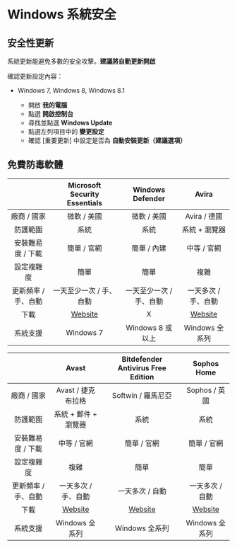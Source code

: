 # Windows 系統安全

## 安全性更新

系統更新能避免多數的安全攻擊。**建議將自動更新開啟**

確認更新設定內容：

- Windows 7, Windows 8, Windows 8.1

    - 開啟 **我的電腦**
    - 點選 **開啟控制台**
    - 尋找並點選 **Windows Update**
    - 點選左列項目中的 **變更設定**
    - 確認 [重要更新] 中設定是否為 **自動安裝更新（建議選項）**


## 免費防毒軟體

||Microsoft Security Essentials|Windows Defender|Avira|
|:-----:|:-----:|:-----:|:-----:|
|廠商 / 國家|微軟 / 美國|微軟 / 美國|Avira / 德國|
|防護範圍|系統|系統|系統 + 瀏覽器|
|安裝難易度 / 下載|簡單 / 官網|簡單 / 內建|中等 / 官網 |
|設定複雜度|簡單|簡單|複雜|
|更新頻率 / 手、自動|一天至少一次 / 手、自動|一天至少一次 / 手、自動|一天多次 / 手、自動|
|下載|[Website](https://www.microsoft.com/en-us/download/details.aspx?id=5201)|X|[Website](https://www.avira.com/)|
|系統支援|Windows 7|Windows 8 或以上|Windows 全系列|

||Avast|Bitdefender Antivirus Free Edition|Sophos Home|
|:-----:|:-----:|:-----:|:-----:|
|廠商 / 國家|Avast / 捷克布拉格|Softwin / 羅馬尼亞|Sophos / 英國|
|防護範圍|系統 + 郵件 + 瀏覽器|系統|系統|
|安裝難易度 / 下載|中等 / 官網|簡單 / 官網|簡單 / 官網|
|設定複雜度|複雜|簡單|簡單|
|更新頻率 / 手、自動|一天多次 / 手、自動|一天多次 / 自動|一天多次 / 自動|
|下載|[Website](https://www.avast.com/en-us/mac)|[Website](https://www.bitdefender.com/solutions/free.html)|[Website](https://home.sophos.com/)|
|系統支援|Windows 全系列|Windows 全系列|Windows 全系列|
